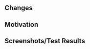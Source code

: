 <!-- Choose one of the following PR title prefixes:
[BREAKING] - breaking changes (major release)
[NEW] - new functionality (minor release)
[FIX] - bug fix
[DOCS] - docs change
[BUILD] - build system change
[PERF] - performance improvement (should include benchmarks)
[WORK] - generic changes
[SKIP] - no changes to the source files, no version changes
-->

## Changes
<!-- Describe in general what this PR changes -->

## Motivation
<!-- Why were these changes made -->

## Screenshots/Test Results
<!-- If you have something nice to show -->